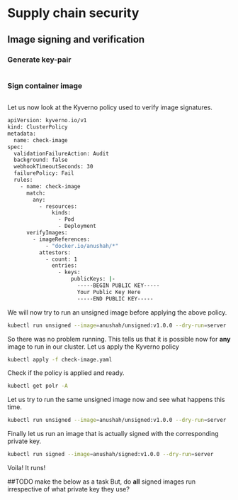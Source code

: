 # Supply chain security

## Image signing and verification
### Generate key-pair
```sh

```

### Sign container image
```sh

```

Let us now look at the Kyverno policy used to verify image signatures.
```sh
apiVersion: kyverno.io/v1
kind: ClusterPolicy
metadata:
  name: check-image
spec:
  validationFailureAction: Audit
  background: false
  webhookTimeoutSeconds: 30
  failurePolicy: Fail
  rules:
    - name: check-image
      match:
        any:
          - resources:
              kinds:
                - Pod
                - Deployment
      verifyImages:
        - imageReferences:
            - "docker.io/anushah/*"
          attestors:
            - count: 1
              entries:
                - keys:
                    publicKeys: |-
                      -----BEGIN PUBLIC KEY-----
                      Your Public Key Here
                      -----END PUBLIC KEY-----

```

We will now try to run an unsigned image before applying the above policy.
```sh
kubectl run unsigned --image=anushah/unsigned:v1.0.0 --dry-run=server
```
So there was no problem running. This tells us that it is possible now for __any__ image to run in our cluster. Let us apply the Kyverno policy
```sh
kubectl apply -f check-image.yaml
```

Check if the policy is applied and ready.
```sh
kubectl get polr -A
```

Let us try to run the same unsigned image now and see what happens this time.
```sh
kubectl run unsigned --image=anushah/unsigned:v1.0.0 --dry-run=server
```

Finally let us run an image that is actually signed with the corresponding private key.
```sh
kubectl run signed --image=anushah/signed:v1.0.0 --dry-run=server
```
Voila! It runs!

##TODO make the below as a task
But, do __all__ signed images run irrespective of what private key they use?

